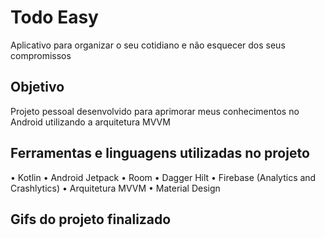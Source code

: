 # Todo Easy
Aplicativo para organizar o seu cotidiano e não esquecer dos seus compromissos 

## Objetivo 
Projeto pessoal desenvolvido para aprimorar meus conhecimentos no Android utilizando a arquitetura MVVM

## Ferramentas e linguagens utilizadas no projeto
• Kotlin
• Android Jetpack
• Room
• Dagger Hilt
• Firebase (Analytics and Crashlytics)
• Arquitetura MVVM
• Material Design

## Gifs do projeto finalizado
